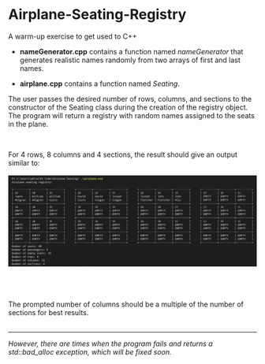 # Airplane-Seating-Registry
A warm-up exercise to get used to C++
<html>

- <b>nameGenerator.cpp</b> contains a function named <i>nameGenerator</i> that generates realistic names randomly from two arrays of first and last names.

- <b>airplane.cpp</b> contains a function named <i>Seating</i>. <br>

The user passes the desired number of rows, columns, and sections to the constructor of the Seating class during the creation of the registry object. The program will return a registry with random names assigned to the seats in the plane.

<br>

For 4 rows, 8 columns and 4 sections, the result should give an output similar to:
<br>
<br>
<img src = "Cmd_output.PNG" alt = "Cmd_output.PNG in the repository..."/>

<br>
<br>
<br>
The prompted number of columns should be a multiple of the number of sections for best results.
<br><br><hr>
<i>However, there are times when the program fails and returns a std::bad_alloc exception, which will be fixed soon.</i>
</html>
